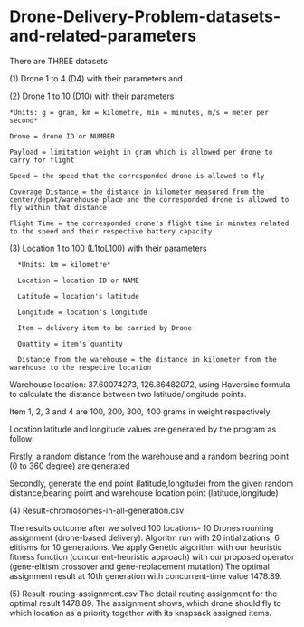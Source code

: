 # Drone-Delivery-Problem-datasets-and-related-parameters


There are THREE datasets 


(1) Drone 1 to 4 (D4) with their parameters and 

(2) Drone 1 to 10 (D10) with their parameters

    *Units: g = gram, km = kilometre, min = minutes, m/s = meter per second*

    Drone = drone ID or NUMBER

    Payload = limitation weight in gram which is allowed per drone to carry for flight

    Speed = the speed that the corresponded drone is allowed to fly

    Coverage Distance = the distance in kilometer measured from the center/depot/warehouse place and the corresponded drone is allowed to fly within that distance 

    Flight Time = the corresponded drone's flight time in minutes related to the speed and their respective battery capacity



(3) Location 1 to 100 (L1toL100) with their parameters

      *Units: km = kilometre*
      
      Location = location ID or NAME
      
      Latitude = location's latitude
      
      Longitude = location's longitude
      
      Item = delivery item to be carried by Drone
      
      Quattity = item's quantity
    
      Distance from the warehouse = the distance in kilometer from the warehouse to the respecive location
      
 Warehouse location: 37.60074273, 126.86482072, using Haversine formula to calculate the distance between two latitude/longitude points.
 
 Item 1, 2, 3 and 4 are 100, 200, 300, 400 grams in weight respectively.
 
 Location latitude and longitude values are generated by the program as follow:
 
 Firstly, a random distance from the warehouse and a random bearing point (0 to 360 degree) are generated
 
 Secondly, generate the end point (latitude,longitude) from the given random distance,bearing point and warehouse location point (latitude,longitude)
 
 
 (4) Result-chromosomes-in-all-generation.csv
 
 The results outcome after we solved 100 locations- 10 Drones rounting assignment (drone-based delivery).
 Algoritm run with 20 intializations, 6 elitisms for 10 generations.
 We apply Genetic algorithm with our heuristic fitness function (concurrent-heuristic approach) with our proposed operator (gene-elitism crossover and gene-replacement mutation)
 The optimal assignment result at 10th generation with concurrent-time value 1478.89.
      
 (5) Result-routing-assignment.csv
The detail routing assignment for the optimal result 1478.89.
The assignment shows, which drone should fly to which location as a priority together with its knapsack assigned items.
